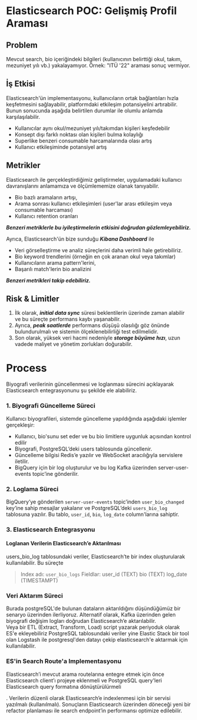 # Elasticsearch POC: Gelişmiş Profil Araması

## Problem 
Mevcut search, bio içeriğindeki bilgileri (kullanıcının belirttiği okul, takım, mezuniyet yılı vb.) yakalayamıyor. Örnek: "ITÜ '22" araması sonuç vermiyor.

## İş Etkisi
Elasticsearch'ün implementasyonu, kullanıcıların ortak bağlantıları hızla keşfetmesini sağlayabilir, platformdaki etkileşim potansiyelini artırabilir.
Bunun sonucunda aşağıda belirtilen durumlar ile olumlu anlamda karşılaşılabilir.

* Kullanıcılar aynı okul/mezuniyet yılı/takımdan kişileri keşfedebilir
* Konsept dışı farklı noktası olan kişileri bulma kolaylığı
* Superlike benzeri consumable harcamalarında olası artış
* Kullanıcı etkileşiminde potansiyel artış

## Metrikler
Elasticsearch ile gerçekleştirdiğimiz geliştirmeler, uygulamadaki kullanıcı davranışlarını  anlamamıza ve ölçümlememize olanak tanıyabilir.
* Bio bazlı aramaların artışı, 
* Arama sonrası kullanıcı etkileşimleri (user'lar arası etkileşim veya consumable harcaması) 
* Kullanıcı retention oranları 

**_Benzeri metriklerle bu iyileştirmelerin etkisini doğrudan gözlemleyebiliriz._**

Ayrıca, Elasticsearch'ün bize sunduğu **_Kibana Dashboard_** ile 
* Veri görselleştirme ve analiz süreçlerini daha verimli hale getirebiliriz. 
* Bio keyword trendlerini (örneğin en çok aranan okul veya takımlar)
* Kullanıcıların arama pattern'lerini,
* Başarılı match'lerin bio analizini 

**_Benzeri metrikleri takip edebiliriz._**

## Risk & Limitler
1. İlk olarak, **_initial data sync_** süresi beklentilerin üzerinde zaman alabilir ve bu süreçte performans kaybı yaşanabilir.
2. Ayrıca, **_peak saatlerde_** performans düşüşü olasılığı göz önünde bulundurulmalı ve sistemin ölçeklenebilirliği test edilmelidir.
3. Son olarak, yüksek veri hacmi nedeniyle **_storage büyüme hızı_**, uzun vadede maliyet ve yönetim zorlukları doğurabilir.


# Process
Biyografi verilerinin güncellenmesi ve loglanması sürecini açıklayarak Elasticsearch entegrasyonunu şu şekilde ele alabiliriz.

### 1. Biyografi Güncelleme Süreci
Kullanıcı biyografileri, sistemde güncelleme yapıldığında aşağıdaki işlemler gerçekleşir:

* Kullanıcı, bio'sunu set eder ve bu bio limitlere uygunluk açısından kontrol edilir 
* Biyografi, PostgreSQL’deki users tablosunda güncellenir. 
* Güncelleme bilgisi Redis’e yazılır ve WebSocket aracılığıyla servislere iletilir.
* BigQuery için bir log oluşturulur ve bu log Kafka üzerinden server-user-events topic’ine gönderilir.

### 2. Loglama Süreci

BigQuery’ye gönderilen `server-user-events` topic’inden `user_bio_changed` key’ine sahip mesajlar yakalanır ve PostgreSQL’deki `users_bio_log` tablosuna yazılır. Bu tablo, `user_id`, `bio`, `log_date` column'larına sahiptir.

### 3. Elasticsearch Entegrasyonu 

#### Loglanan Verilerin Elasticsearch’e Aktarılması

users_bio_log tablosundaki veriler, Elasticsearch’te bir index oluşturularak kullanılabilir. Bu süreçte

> Index adı: `user_bio_logs`
Fieldlar:
user_id (TEXT)
bio (TEXT)
log_date (TIMESTAMPT)

### Veri Aktarım Süreci
Burada postgreSQL'de bulunan dataların aktarıldığını düşündüğümüz bir senaryo üzerinden ilerliyoruz. Alternatif olarak, Kafka üzerinden gelen biyografi değişim logları doğrudan Elasticsearch’e aktarılabilir.\
Veya bir ETL (Extract, Transform, Load) script yazarak periyoduk olarak ES'e ekleyebiliriz
PostgreSQL tablosundaki veriler yine Elastic Stack bir tool olan Logstash ile postgresql'den datayı çekip elasticsearch'e aktarmak için kullanılabilir.

### ES'in Search Route'a Implementasyonu

Elasticsearch’i mevcut arama routelarına entegre etmek için önce Elasticsearch client’ı projeye eklenmeli ve PostgreSQL query'leri Elasticsearch query formatına dönüştürülürmeli

. Verilerin düzenli olarak Elasticsearch’e indexlenmesi için bir  servisi yazılmalı (kullanılmalı). Sonuçların Elasticsearch üzerinden döneceği yeni bir refactor planlaması ile search endpoint’in performansı optimize edilebilir.
